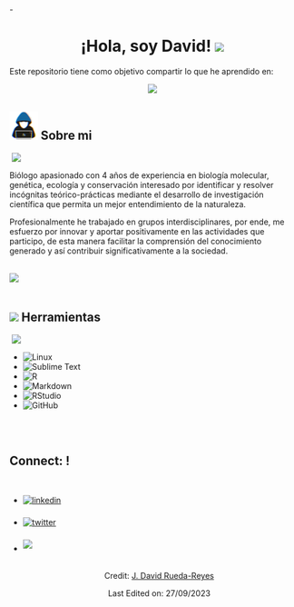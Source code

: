 -<h1 align="center"><b>¡Hola, soy David! </b> <img src="https://cdn.pixabay.com/photo/2015/02/28/00/52/colombia-653002_1280.png" width="18"></h1>
<!--  --> Este repositorio tiene como objetivo compartir lo que he aprendido en:
<p align="center">
  <a href="https://github.com/DenverCoder1/readme-typing-svg"><img src="https://readme-typing-svg.herokuapp.com?font=Time+New+Roman&color=cyan&size=25&center=true&vCenter=true&width=600&height=100&lines=Biología;Genética;Genomica;Ecología;Conservación;Bioinformatica"></a>
</p>

## <picture><img src = "https://github.com/0xAbdulKhalid/0xAbdulKhalid/raw/main/assets/mdImages/about_me.gif" width = 50px></picture> **Sobre mi**  
<picture><img align="right" src="https://scitechdaily.com/images/Genetic-Sequencing-Concept.gif" width = 500px></picture>

<br>

Biólogo apasionado con 4 años de experiencia en biología molecular, genética, ecología y conservación interesado por identificar y resolver incógnitas teórico-prácticas mediante el desarrollo de investigación científica que permita un mejor entendimiento de la naturaleza. 

Profesionalmente he trabajado en grupos interdisciplinares, por ende, me esfuerzo por innovar y aportar positivamente en las actividades que participo, de esta manera facilitar la comprensión del conocimiento generado y así contribuir significativamente a la sociedad.
<br><br>

<img src="https://user-images.githubusercontent.com/73097560/115834477-dbab4500-a447-11eb-908a-139a6edaec5c.gif"><br><br>

## <img src="https://media2.giphy.com/media/QssGEmpkyEOhBCb7e1/giphy.gif?cid=ecf05e47a0n3gi1bfqntqmob8g9aid1oyj2wr3ds3mg700bl&rid=giphy.gif" width ="25"><b> Herramientas </b>
<picture><img align="right" src="https://64.media.tumblr.com/3538b9ac0696bc8919d1e7f14169021a/tumblr_n1j5djFPgB1sjwwzso1_500.gif" width = 500px></picture>

<br>

<p align="center">

  -
    ![Linux](https://img.shields.io/badge/Linux-FCC624?style=for-the-badge&logo=linux&logoColor=black)
  -
    ![Sublime Text](https://img.shields.io/badge/sublime_text-%23575757.svg?style=for-the-badge&logo=sublime-text&logoColor=important)
  -
    ![R](https://img.shields.io/badge/r-%23276DC3.svg?style=for-the-badge&logo=r&logoColor=white)
  -
    ![Markdown](https://img.shields.io/badge/markdown-%23000000.svg?style=for-the-badge&logo=markdown&logoColor=white)
  -
    ![RStudio](https://img.shields.io/badge/RStudio-4285F4?style=for-the-badge&logo=rstudio&logoColor=white)
  -
    ![GitHub](https://img.shields.io/badge/github-%23121011.svg?style=for-the-badge&logo=github&logoColor=white)

<br><br>

## <b> Connect: !</b>
<br>
<div align='left'>

<ul>

<li>
<a href="https://www.linkedin.com/in/j-david-rueda-reyes-907396143/" target="_blank">
<img src="https://img.shields.io/badge/linkedin:  J. David Rueda Reyes-%2300acee.svg?color=405DE6&style=for-the-badge&logo=linkedin&logoColor=white" alt=linkedin style="margin-bottom: 5px;"/>
</a>
</li>

<br>

<li>
<a href="https://twitter.com/DavidRuedaReye1" target="_blank">
<img src="https://img.shields.io/badge/twitter:  J. David R.-%2300acee.svg?color=1DA1F2&style=for-the-badge&logo=twitter&logoColor=white" alt=twitter style="margin-bottom: 5px;"/>
</a>
</li>

<br>

<li>
<a href="mailto:bio.jedar@gmail.com" target="_blank">
<img src="https://img.shields.io/badge/gmail:  bio.jedar-%23EA4335.svg?style=for-the-badge&logo=gmail&logoColor=white" t=mail style="margin-bottom: 5px;" />
</a>
</li>

<div align='center'>
<br>

Credit: [J. David Rueda-Reyes](https://github.com/JDavidRuedaR)

Last Edited on: 27/09/2023
